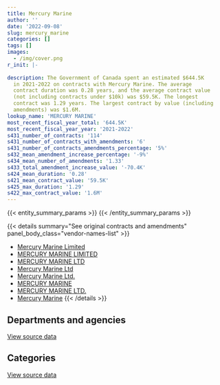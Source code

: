 ```yaml
---
title: Mercury Marine
author: ''
date: '2022-09-08'
slug: mercury_marine
categories: []
tags: []
images:
  - /img/cover.png
r_init: |-
  
description: The Government of Canada spent an estimated $644.5K
  in 2021-2022 on contracts with Mercury Marine. The average
  contract duration was 0.28 years, and the average contract value
  (not including contracts under $10k) was $59.5K. The longest
  contract was 1.29 years. The largest contract by value (including
  amendments) was $1.6M.
lookup_name: 'MERCURY MARINE'
most_recent_fiscal_year_total: '644.5K'
most_recent_fiscal_year_year: '2021-2022'
s431_number_of_contracts: '114'
s431_number_of_contracts_with_amendments: '6'
s431_number_of_contracts_amendments_percentage: '5%'
s432_mean_amendment_increase_percentage: '-9%'
s434_mean_number_of_amendments: '1.33'
s433_total_amendment_increase_value: '-70.4K'
s424_mean_duration: '0.28'
s421_mean_contract_value: '59.5K'
s425_max_duration: '1.29'
s422_max_contract_value: '1.6M'
---
```


<script src="/rmarkdown-libs/htmlwidgets/htmlwidgets.js"></script>
<link href="/rmarkdown-libs/datatables-css/datatables-crosstalk.css" rel="stylesheet" />
<script src="/rmarkdown-libs/datatables-binding/datatables.js"></script>
<script src="/rmarkdown-libs/jquery/jquery-3.6.0.min.js"></script>
<link href="/rmarkdown-libs/dt-core-bootstrap/css/dataTables.bootstrap.min.css" rel="stylesheet" />
<link href="/rmarkdown-libs/dt-core-bootstrap/css/dataTables.bootstrap.extra.css" rel="stylesheet" />
<script src="/rmarkdown-libs/dt-core-bootstrap/js/jquery.dataTables.min.js"></script>
<script src="/rmarkdown-libs/dt-core-bootstrap/js/dataTables.bootstrap.min.js"></script>
<link href="/rmarkdown-libs/crosstalk/css/crosstalk.min.css" rel="stylesheet" />
<script src="/rmarkdown-libs/crosstalk/js/crosstalk.min.js"></script>
<script src="/rmarkdown-libs/htmlwidgets/htmlwidgets.js"></script>
<link href="/rmarkdown-libs/datatables-css/datatables-crosstalk.css" rel="stylesheet" />
<script src="/rmarkdown-libs/datatables-binding/datatables.js"></script>
<script src="/rmarkdown-libs/jquery/jquery-3.6.0.min.js"></script>
<link href="/rmarkdown-libs/dt-core-bootstrap/css/dataTables.bootstrap.min.css" rel="stylesheet" />
<link href="/rmarkdown-libs/dt-core-bootstrap/css/dataTables.bootstrap.extra.css" rel="stylesheet" />
<script src="/rmarkdown-libs/dt-core-bootstrap/js/jquery.dataTables.min.js"></script>
<script src="/rmarkdown-libs/dt-core-bootstrap/js/dataTables.bootstrap.min.js"></script>
<link href="/rmarkdown-libs/crosstalk/css/crosstalk.min.css" rel="stylesheet" />
<script src="/rmarkdown-libs/crosstalk/js/crosstalk.min.js"></script>

{{< entity_summary_params >}}
{{< /entity_summary_params >}}

{{< details summary="See original contracts and amendments" panel_body_class="vendor-names-list" >}}
- [Mercury Marine Limited](https://search.open.canada.ca/en/ct/?sort=contract_value_f%20desc&page=1&search_text=%22Mercury%20Marine%20Limited%22)
- [MERCURY MARINE LIMITED](https://search.open.canada.ca/en/ct/?sort=contract_value_f%20desc&page=1&search_text=%22MERCURY%20MARINE%20LIMITED%22)
- [MERCURY MARINE LTD](https://search.open.canada.ca/en/ct/?sort=contract_value_f%20desc&page=1&search_text=%22MERCURY%20MARINE%20LTD%22)
- [Mercury Marine Ltd](https://search.open.canada.ca/en/ct/?sort=contract_value_f%20desc&page=1&search_text=%22Mercury%20Marine%20Ltd%22)
- [Mercury Marine Ltd.](https://search.open.canada.ca/en/ct/?sort=contract_value_f%20desc&page=1&search_text=%22Mercury%20Marine%20Ltd.%22)
- [MERCURY MARINE](https://search.open.canada.ca/en/ct/?sort=contract_value_f%20desc&page=1&search_text=%22MERCURY%20MARINE%22)
- [MERCURY MARINE LTD.](https://search.open.canada.ca/en/ct/?sort=contract_value_f%20desc&page=1&search_text=%22MERCURY%20MARINE%20LTD.%22)
- [Mercury Marine](https://search.open.canada.ca/en/ct/?sort=contract_value_f%20desc&page=1&search_text=%22Mercury%20Marine%22)
{{< /details >}}

## Departments and agencies

<div id="htmlwidget-1" style="width:100%;height:auto;" class="datatables html-widget"></div>
<script type="application/json" data-for="htmlwidget-1">{"x":{"style":"bootstrap","filter":"none","vertical":false,"data":[["<a href=\"/departments/cbsa-asfc/\">Canada Border Services Agency<\/a>","<a href=\"/departments/dfo-mpo/\">Fisheries and Oceans Canada<\/a>","<a href=\"/departments/dnd-mdn/\">National Defence<\/a>","<a href=\"/departments/ec/\">Environment and Climate Change Canada<\/a>","<a href=\"/departments/pc/\">Parks Canada<\/a>","<a href=\"/departments/rcmp-grc/\">Royal Canadian Mounted Police<\/a>"],[null,514399.41,866106.59,29693.3,106955.96,149307.09],[null,329498.31,904203.45,null,63235.5,173427.55],[null,214903.54,202164.46,13073.74,64687.96,1165637.06],[239845.9,81320.21,185319,null,95349.13,42618.81]],"container":"<table class=\"table table-striped table-hover row-border order-column display\">\n  <thead>\n    <tr>\n      <th>Department<\/th>\n      <th>2018-2019<\/th>\n      <th>2019-2020<\/th>\n      <th>2020-2021<\/th>\n      <th>2021-2022<\/th>\n    <\/tr>\n  <\/thead>\n<\/table>","options":{"order":[[4,"desc"]],"pageLength":10,"autoWidth":true,"columnDefs":[{"targets":1,"render":"function(data, type, row, meta) {\n    return type !== 'display' ? data : DTWidget.formatCurrency(data, \"$\", 2, 3, \",\", \".\", true, null);\n  }"},{"targets":2,"render":"function(data, type, row, meta) {\n    return type !== 'display' ? data : DTWidget.formatCurrency(data, \"$\", 2, 3, \",\", \".\", true, null);\n  }"},{"targets":3,"render":"function(data, type, row, meta) {\n    return type !== 'display' ? data : DTWidget.formatCurrency(data, \"$\", 2, 3, \",\", \".\", true, null);\n  }"},{"targets":4,"render":"function(data, type, row, meta) {\n    return type !== 'display' ? data : DTWidget.formatCurrency(data, \"$\", 2, 3, \",\", \".\", true, null);\n  }"},{"width":"16%","targets":[1,2,3,4]},{"className":"dt-right","targets":[1,2,3,4]}],"orderClasses":false}},"evals":["options.columnDefs.0.render","options.columnDefs.1.render","options.columnDefs.2.render","options.columnDefs.3.render"],"jsHooks":[]}</script>
<p class="text-right">
<a href="https://github.com/GoC-Spending/contracts-data/tree/main/data/out/vendors/mercury_marine/summary_by_fiscal_year_by_department.csv" class="source-data-link btn btn-link">View source data</a>
</p>

## Categories

<div id="htmlwidget-2" style="width:100%;height:auto;" class="datatables html-widget"></div>
<script type="application/json" data-for="htmlwidget-2">{"x":{"style":"bootstrap","filter":"none","vertical":false,"data":[["<a href=\"/categories/other/\">(Other)<\/a>","<a href=\"/categories/defence/\">Defence<\/a>","<a href=\"/categories/information_technology/\">Information technology<\/a>","<a href=\"/categories/transportation_and_logistics/\">Transportation and logistics<\/a>","<a href=\"/categories/industrial_products_and_services/\">Industrial products and services<\/a>"],[null,849079.75,null,800355.76,17026.84],[null,904203.45,null,510448.36,55713],[null,163078.21,null,1458302.3,39086.25],[78561,185319,42097.7,338475.34,null]],"container":"<table class=\"table table-striped table-hover row-border order-column display\">\n  <thead>\n    <tr>\n      <th>Category<\/th>\n      <th>2018-2019<\/th>\n      <th>2019-2020<\/th>\n      <th>2020-2021<\/th>\n      <th>2021-2022<\/th>\n    <\/tr>\n  <\/thead>\n<\/table>","options":{"order":[[4,"desc"]],"dom":"t","pageLength":30,"autoWidth":true,"columnDefs":[{"targets":1,"render":"function(data, type, row, meta) {\n    return type !== 'display' ? data : DTWidget.formatCurrency(data, \"$\", 2, 3, \",\", \".\", true, null);\n  }"},{"targets":2,"render":"function(data, type, row, meta) {\n    return type !== 'display' ? data : DTWidget.formatCurrency(data, \"$\", 2, 3, \",\", \".\", true, null);\n  }"},{"targets":3,"render":"function(data, type, row, meta) {\n    return type !== 'display' ? data : DTWidget.formatCurrency(data, \"$\", 2, 3, \",\", \".\", true, null);\n  }"},{"targets":4,"render":"function(data, type, row, meta) {\n    return type !== 'display' ? data : DTWidget.formatCurrency(data, \"$\", 2, 3, \",\", \".\", true, null);\n  }"},{"width":"16%","targets":[1,2,3,4]},{"className":"dt-right","targets":[1,2,3,4]}],"orderClasses":false,"lengthMenu":[10,25,30,50,100]}},"evals":["options.columnDefs.0.render","options.columnDefs.1.render","options.columnDefs.2.render","options.columnDefs.3.render"],"jsHooks":[]}</script>
<p class="text-right">
<a href="https://github.com/GoC-Spending/contracts-data/tree/main/data/out/vendors/mercury_marine/summary_by_fiscal_year_by_category.csv" class="source-data-link btn btn-link">View source data</a>
</p>
